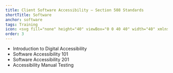 ```yaml
---
title: Client Software Accessibility – Section 508 Standards
shortTitle: Software
anchor: software
tags: Training
icon: <svg fill="none" height="40" viewBox="0 0 40 40" width="40" xmlns="http://www.w3.org/2000/svg"><path d="m30.9018 12.3046-7.6954.9619v7.6954l3.7275 12.4249c.2004.8016-.2806 1.5631-1.0421 1.7635s-1.5631-.2405-1.7635-1.002l-3.8477-11.3026h-1.1624l-3.527 11.5431c-.2806.7615-1.1223 1.0821-1.8838.8016-.7615-.2806-1.2024-1.1223-.9218-1.8838l3.2064-12.1844v-7.8156l-7.0942-.9619c-.72145-.0401-1.20241-.6814-1.16233-1.4429.04008-.7214.72144-1.28256 1.44289-1.2024l8.65734.7214h3.7675l9.1784-.76148c.7214-.04008 1.3627.52108 1.3627 1.28258.0401.7214-.5211 1.3627-1.2425 1.3627zm-11.2224-8.33666c1.4428 0 2.6052 1.16232 2.6052 2.56513 0 1.44288-1.1624 2.60521-2.6052 2.60521-1.4028 0-2.5652-1.16233-2.5652-2.60521 0-1.40281 1.1624-2.56513 2.5652-2.56513zm.3206-3.96794c-11.06212 0-20 8.93788-20 20 0 11.0621 8.93788 20 20 20 11.0621 0 20-8.9379 20-20 0-11.06212-8.978-20-20-20z" fill="#162ade"/></svg>
order: 3
---
```


- Introduction to Digital Accessibility
- Software Accessibility 101
- Software Accessibility 201
- Accessibility Manual Testing

